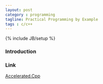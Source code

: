 ```yaml
---
layout: post
category : programming
tagline: Practical Programming by Example
tags : c/c++
---        
```

{% include JB/setup %}

### Introduction

### Link
<a target="_blank"  href="{{ BASE_PATH }}/books/Accelerated.Cpp.html">Accelerated.Cpp</a>